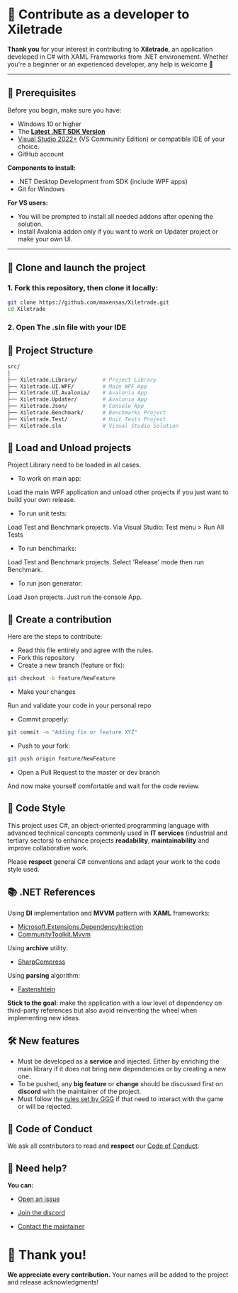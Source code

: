 # 🤝 Contribute as a developer to Xiletrade

**Thank you** for your interest in contributing to **Xiletrade**, an application developed in C# with XAML Frameworks from .NET environement. Whether you're a beginner or an experienced developer, any help is welcome 🙌

---

## 🧰 Prerequisites

Before you begin, make sure you have:

- Windows 10 or higher
- The [**Latest .NET SDK Version**](https://dotnet.microsoft.com/en-us/download)
- [Visual Studio 2022+](https://visualstudio.microsoft.com/vs/community/) (VS Community Edition) or compatible IDE of your choice.
- GitHub account

**Components to install:**
- .NET Desktop Development from SDK (include WPF apps)
- Git for Windows

**For VS users:**
- You will be prompted to install all needed addons after opening the solution.
- Install Avalonia addon only if you want to work on Updater project or make your own UI.
---

## 🚀 Clone and launch the project


### 1. Fork this repository, then clone it locally:
```bash
git clone https://github.com/maxensas/Xiletrade.git
cd Xiletrade
```
### 2. Open The .sln file with your IDE

## 📁 Project Structure
```bash
src/
│
├── Xiletrade.Library/        # Project Library
├── Xiletrade.UI.WPF/         # Main WPF App
├── Xiletrade.UI.Avalonia/    # Avalonia App
├── Xiletrade.Updater/        # Avalonia App
├── Xiletrade.Json/           # Console App
├── Xiletrade.Benchmark/      # Benchmarks Project
├── Xiletrade.Test/           # Unit Tests Project
├── Xiletrade.sln             # Visual Studio Solution
```
## 🧪 Load and Unload projects

Project Library need to be loaded in all cases. 

- To work on main app:

Load the main WPF application and unload other projects if you just want to build your own release.

- To run unit tests:

Load Test and Benchmark projects. Via Visual Studio: Test menu > Run All Tests

- To run benchmarks:

Load Test and Benchmark projects. Select 'Release' mode then run Benchmark.

- To run json generator:

Load Json projects. Just run the console App.

## 🔄 Create a contribution

Here are the steps to contribute:

- Read this file entirely and agree with the rules.
- Fork this repository
- Create a new branch (feature or fix):
```bash
git checkout -b feature/NewFeature
```
- Make your changes

Run and validate your code in your personal repo

- Commit properly:
```bash
git commit -m "Adding fix or feature XYZ"
```
- Push to your fork:
```bash
git push origin feature/NewFeature
```
- Open a Pull Request to the master or dev branch

And now make yourself comfortable and wait for the code review.

## 🧼 Code Style

This project uses C#, an object-oriented programming language with advanced technical concepts commonly used in 
**IT services** (industrial and tertiary sectors) to enhance projects **readability**, **maintainability** and improve collaborative work.

Please **respect** general C# conventions and adapt your work to the code style used.

## 📚 .NET References

Using **DI** implementation and **MVVM** pattern with **XAML** frameworks:
- [Microsoft.Extensions.DependencyInjection](https://github.com/dotnet/runtime/tree/main/src/libraries/Microsoft.Extensions.DependencyInjection)
- [CommunityToolkit.Mvvm](https://github.com/CommunityToolkit/MVVM-Samples)

Using **archive** utility:
- [SharpCompress](https://github.com/adamhathcock/sharpcompress)

Using **parsing** algorithm:
- [Fastenshtein](https://github.com/DanHarltey/Fastenshtein)

**Stick to the goal:** make the application with a low level of dependency on third-party references but also avoid reinventing the wheel when implementing new ideas.

## 🛠️ New features

- Must be developed as a **service** and injected. Either by enriching the main library if it does not bring new dependencies or by creating a new one.
- To be pushed, any **big feature** or **change** should be discussed first on **discord** with the maintainer of the project.
- Must follow the [rules set by GGG](https://www.pathofexile.com/developer/docs/index#policy) if that need to interact with the game or will be rejected.

## 📜 Code of Conduct

We ask all contributors to read and **respect** our [Code of Conduct](https://github.com/maxensas/xiletrade/blob/master/CODE_OF_CONDUCT.md).

## 📣 Need help?

**You can:**

- [Open an issue](https://github.com/maxensas/xiletrade/issues)

- [Join the discord](https://discord.gg/AXP5VntYgA)

- [Contact the maintainer](mailto:xiletrade@gmail.com)  

# 🎉 Thank you!

**We appreciate every contribution.** Your names will be added to the project and release acknowledgments!